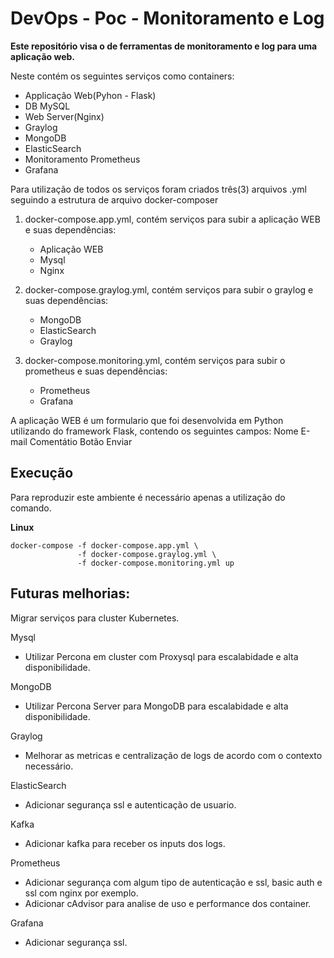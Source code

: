 # DevOps - Poc - Monitoramento e Log

**Este repositório visa o de ferramentas de monitoramento e log para uma aplicação web.**

Neste contém os seguintes serviços como containers:
 - Applicação Web(Pyhon - Flask)
 - DB MySQL
 - Web Server(Nginx)
 - Graylog 
 - MongoDB
 - ElasticSearch
 - Monitoramento Prometheus
 - Grafana

Para utilização de todos os serviços foram criados três(3) arquivos .yml seguindo a estrutura de arquivo docker-composer

1. docker-compose.app.yml, contém serviços para subir a aplicação WEB e suas dependências:
    - Aplicação WEB
    - Mysql
    - Nginx

2. docker-compose.graylog.yml, contém serviços para subir o graylog e suas dependências:
    - MongoDB
    - ElasticSearch
    - Graylog

3. docker-compose.monitoring.yml, contém serviços para subir o prometheus e suas dependências:
    - Prometheus
    - Grafana

A aplicação WEB é um formulario que foi desenvolvida em Python utilizando do framework Flask, contendo os seguintes campos:
Nome
E-mail
Comentátio
Botão Enviar


Execução
--------

Para reproduzir este ambiente é necessário apenas a utilização do comando.

**Linux**

```
docker-compose -f docker-compose.app.yml \
               -f docker-compose.graylog.yml \
               -f docker-compose.monitoring.yml up
```

Futuras melhorias:
------------------

Migrar serviços para cluster Kubernetes.

Mysql
- Utilizar Percona em cluster com Proxysql para escalabidade e alta disponibilidade.

MongoDB
- Utilizar Percona Server para MongoDB para escalabidade e alta disponibilidade.

Graylog
- Melhorar as metricas e centralização de logs de acordo com o contexto necessário.

ElasticSearch
- Adicionar segurança ssl e autenticação de usuario.

Kafka
- Adicionar kafka para receber os inputs dos logs.

Prometheus
- Adicionar segurança com algum tipo de autenticação e ssl, basic auth e ssl com nginx por exemplo.
- Adicionar cAdvisor para analise de uso e performance dos container.

Grafana
- Adicionar segurança ssl.


